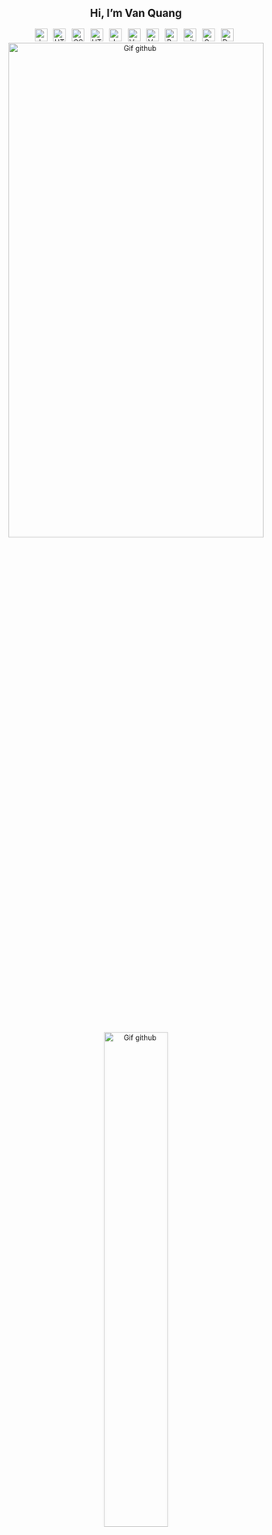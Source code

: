   
<h2 align="center">Hi, I’m Van Quang </h2>  

<!-- https://simpleicons.org/ -->
<div align="center">
  <span><img src="https://img.shields.io/badge/Php-282C34?logo=php&logoColor=F7DF1E" alt="JavaScript logo" title="JavaScript" height="25" /></span>
&nbsp;   
  <span><img src="https://img.shields.io/badge/HTML-282C34?logo=html5&logoColor=E34F26" alt="HTML5 logo" title="HTML5" height="25" /></span>
&nbsp;
  <span><img src="https://img.shields.io/badge/CSS-282C34?logo=css3&logoColor=1572B6" alt="CSS3 logo" title="CSS3" height="25" /></span>
&nbsp; 
  <span><img src="https://img.shields.io/badge/Javascript-282C34?logo=javascript&logoColor=E34F26" alt="HTML5 logo" title="HTML5" height="25" /></span>
&nbsp;
  <span><img src="https://img.shields.io/badge/Laravel-282C34?logo=laravel&logoColor=F7DF1E" alt="JavaScript logo" title="JavaScript" height="25" /></span>
&nbsp;   
  <span><img src="https://img.shields.io/badge/Vue.js-282C34?logo=vue.js&logoColor=4FC08D" alt="Vue.js logo" title="Vue.js" height="25" /></span>
&nbsp;  
  <span><img src="https://img.shields.io/badge/Angular-282C34?logo=angular&logoColor=4FC08D" alt="Vue.js logo" title="Vue.js" height="25" /></span>
&nbsp;     
  <span><img src="https://img.shields.io/badge/Bootstrap-282C34?logo=bootstrap&logoColor=7952B3" alt="Bootstrap logo" title="Bootstrap" height="25" /></span>
&nbsp 
  <span><img src="https://img.shields.io/badge/Git-282C34?logo=git&logoColor=F05032" alt="git logo" title="git" height="25" /></span>
&nbsp; 
  <span ><img  src="https://img.shields.io/badge/Csharp-282C34?logo=Csharp&logoColor=007ACC" alt="Csharp" title="Csharp" height="25" /></span>
&nbsp; 
  <span ><img  src="https://img.shields.io/badge/DotnetFramework-282C34?logo=Dotnet&logoColor=007ACC" alt="Dotnet" title="Dotnet" height="25" /></span>
&nbsp; 
</div> 
<div align="center">
  <img src="https://dev-to-uploads.s3.amazonaws.com/uploads/articles/legnuefb30fdf1owkh98.gif" alt="Gif github" title="Gif github" width="100%" height="50%" />
</div> 
<div align="center">
  <img src="https://mir-s3-cdn-cf.behance.net/project_modules/hd/06f21a161921919.63cd7887d0a70.gif" alt="Gif github" title="Gif github" width="50%" height="50%" />
</div> 
